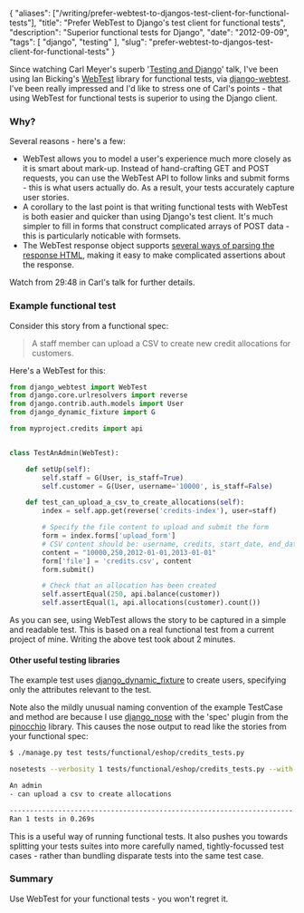 {
    "aliases": ["/writing/prefer-webtest-to-djangos-test-client-for-functional-tests"],
    "title": "Prefer WebTest to Django's test client for functional tests",
    "description": "Superior functional tests for Django",
    "date": "2012-09-09",
    "tags": [
        "django",
        "testing"
    ],
    "slug": "prefer-webtest-to-djangos-test-client-for-functional-tests"
}

Since watching Carl Meyer's superb '[Testing and
Django](http://pyvideo.org/video/699/testing-and-django)' talk, I've
been using Ian Bicking's
[WebTest](http://webtest.pythonpaste.org/en/latest/index.html) library
for functional tests, via
[django-webtest](http://pypi.python.org/pypi/django-webtest). I've been
really impressed and I'd like to stress one of Carl's points - that
using WebTest for functional tests is superior to using the Django
client.

### Why?

Several reasons - here's a few:

-   WebTest allows you to model a user's experience much more closely as
    it is smart about mark-up. Instead of hand-crafting GET and POST
    requests, you can use the WebTest API to follow links and submit
    forms - this is what users actually do. As a result, your tests
    accurately capture user stories.
-   A corollary to the last point is that writing functional tests with
    WebTest is both easier and quicker than using Django's test client.
    It's much simpler to fill in forms that construct complicated arrays
    of POST data - this is particularly noticable with formsets.
-   The WebTest response object supports [several ways of parsing the
    response
    HTML](http://webtest.pythonpaste.org/en/latest/index.html#parsing-the-body),
    making it easy to make complicated assertions about the response.

Watch from 29:48 in Carl's talk for further details.

### Example functional test

Consider this story from a functional spec:

> A staff member can upload a CSV to create new credit allocations for
> customers.

Here's a WebTest for this:

``` python
from django_webtest import WebTest
from django.core.urlresolvers import reverse
from django.contrib.auth.models import User
from django_dynamic_fixture import G

from myproject.credits import api


class TestAnAdmin(WebTest):

    def setUp(self):
        self.staff = G(User, is_staff=True)
        self.customer = G(User, username='10000', is_staff=False)

    def test_can_upload_a_csv_to_create_allocations(self):
        index = self.app.get(reverse('credits-index'), user=staff)

        # Specify the file content to upload and submit the form
        form = index.forms['upload_form']
        # CSV content should be: username, credits, start_date, end_date
        content = "10000,250,2012-01-01,2013-01-01"
        form['file'] = 'credits.csv', content
        form.submit()

        # Check that an allocation has been created
        self.assertEqual(250, api.balance(customer))
        self.assertEqual(1, api.allocations(customer).count())
```

As you can see, using WebTest allows the story to be captured in a
simple and readable test. This is based on a real functional test from a
current project of mine. Writing the above test took about 2 minutes.

#### Other useful testing libraries

The example test uses
[django\_dynamic\_fixture](http://paulocheque.github.com/django-dynamic-fixture/)
to create users, specifying only the attributes relevant to the test.

Note also the mildly unusual naming convention of the example TestCase
and method are because I use
[django\_nose](https://github.com/jbalogh/django-nose) with the 'spec'
plugin from the
[pinocchio](http://darcs.idyll.org/~t/projects/pinocchio/doc/) library.
This causes the nose output to read like the stories from your
functional spec:

``` bash
$ ./manage.py test tests/functional/eshop/credits_tests.py

nosetests --verbosity 1 tests/functional/eshop/credits_tests.py --with-spec -x -s

An admin
- can upload a csv to create allocations

----------------------------------------------------------------------
Ran 1 tests in 0.269s
```

This is a useful way of running functional tests. It also pushes you
towards splitting your tests suites into more carefully named,
tightly-focussed test cases - rather than bundling disparate tests into
the same test case.

### Summary

Use WebTest for your functional tests - you won't regret it.
